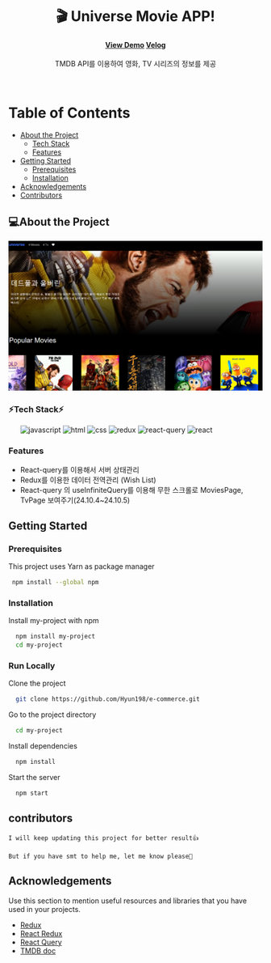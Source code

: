 <div align="center">

  <h1>🎬 Universe Movie APP! </h1>

<!-- Badges -->
<h4>
    <a href="https://univermovie.netlify.app">View Demo</a>
    <a href="https://velog.io/@hwn123h/Universe-%EC%98%81%ED%99%94-%EC%95%B1">Velog</a>
</h4>

<p>TMDB API를 이용하여 영화, TV 시리즈의 정보를 제공</p>

</div>

<br />

<!-- Table of Contents -->

# Table of Contents

- [About the Project](#about-the-project)
  - [Tech Stack](#tech-stack)
  - [Features](#features)
- [Getting Started](#getting-started)
  - [Prerequisites](#prerequisites)
  - [Installation](#installation)
- [Acknowledgements](#acknowledgements)
- [Contributors](#contributors)

<!-- About the Project -->

## 💻About the Project

<div align="center"> 
  <img src="./public/universe.png" alt="screenshot" />
</div>

<!-- TechStack -->

### ⚡Tech Stack⚡

<ul>
   <img src="https://img.shields.io/badge/JavaScript-F7DF1E?style=for-the-badge&logo=JavaScript&logoColor=white" alt="javascript" />
   <img src="https://img.shields.io/badge/HTML5-E34F26?style=for-the-badge&logo=html5&logoColor=white" alt="html" />
   <img src="https://img.shields.io/badge/CSS3-1572B6?style=for-the-badge&logo=css3&logoColor=white" alt="css" />
   <img src="https://img.shields.io/badge/Redux-593D88?style=for-the-badge&logo=redux&logoColor=white" alt="redux" />
   <img src="https://img.shields.io/badge/ReactQuery-20232A?style=for-the-badge&logo=react&logoColor=61DAF" alt="react-query">
   <img src="https://img.shields.io/badge/React-20232A?style=for-the-badge&logo=react&logoColor=61DAFB" alt="react" />
</ul>

<!-- Features -->

### Features

- React-query를 이용해서 서버 상태관리
- Redux를 이용한 데이터 전역관리 (Wish List)
- React-query 의 useInfiniteQuery를 이용해 무한 스크롤로 MoviesPage, TvPage 보여주기(24.10.4~24.10.5)
<!-- Getting Started -->

## Getting Started

<!-- Prerequisites -->

### Prerequisites

This project uses Yarn as package manager

```bash
 npm install --global npm
```

<!-- Installation -->

### Installation

Install my-project with npm

```bash
  npm install my-project
  cd my-project
```

<!-- Run Locally -->

### Run Locally

Clone the project

```bash
  git clone https://github.com/Hyun198/e-commerce.git
```

Go to the project directory

```bash
  cd my-project
```

Install dependencies

```bash
  npm install
```

Start the server

```bash
  npm start
```

## contributors

    I will keep updating this project for better result👍

    But if you have smt to help me, let me know please👋

<!-- Acknowledgments -->

## Acknowledgements

Use this section to mention useful resources and libraries that you have used in your projects.

- [Redux](https://ko.redux.js.org/introduction/getting-started/)
- [React Redux](https://react-redux.js.org/)
- [React Query](https://tanstack.com/query/latest/docs/framework/react/overview)
- [TMDB doc](https://developer.themoviedb.org/docs/getting-started)
